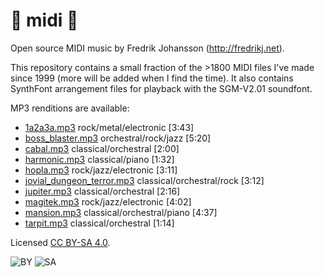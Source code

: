 # :musical_note: midi :musical_note:

Open source MIDI music by Fredrik Johansson (http://fredrikj.net).

This repository contains a small fraction of the >1800 MIDI files I've made since 1999 (more will be added when I find the time). It also contains SynthFont arrangement files for playback with the SGM-V2.01 soundfont.

MP3 renditions are available:

* [1a2a3a.mp3](http://fredrikj.net/midi/1a2a3a.mp3) rock/metal/electronic [3:43]
* [boss_blaster.mp3](http://fredrikj.net/midi/boss_blaster.mp3) orchestral/rock/jazz [5:20]
* [cabal.mp3](http://fredrikj.net/midi/cabal.mp3) classical/orchestral [2:00]
* [harmonic.mp3](http://fredrikj.net/midi/harmonic.mp3) classical/piano [1:32]
* [hopla.mp3](http://fredrikj.net/midi/hopla.mp3) rock/jazz/electronic [3:11]
* [jovial_dungeon_terror.mp3](http://fredrikj.net/midi/jovial_dungeon_terror.mp3) classical/orchestral/rock [3:12]
* [jupiter.mp3](http://fredrikj.net/midi/jupiter.mp3) classical/orchestral [2:16]
* [magitek.mp3](http://fredrikj.net/midi/magitek.mp3) rock/jazz/electronic [4:02]
* [mansion.mp3](http://fredrikj.net/midi/mansion.mp3) classical/orchestral/piano [4:37]
* [tarpit.mp3](http://fredrikj.net/midi/tarpit.mp3) classical/orchestral [1:14]

Licensed [CC BY-SA 4.0](https://creativecommons.org/licenses/by-sa/4.0/).

![BY](https://creativecommons.org/images/deed/by.png) ![SA](https://creativecommons.org/images/deed/sa.png)

